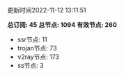 更新时间2022-11-12 13:11:51

**总订阅: 45**
**总节点: 1094**
**有效节点: 260**
- ssr节点: 11
- trojan节点: 73
- v2ray节点: 173
- ss节点: 3
